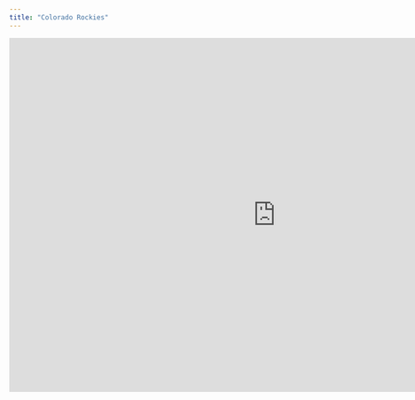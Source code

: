 ```yaml
---
title: "Colorado Rockies"
---
```


<iframe id="igraph" scrolling="no" style="border:none;" seamless="seamless" src="https://fancygama.github.io/ss_plots/COL.html" height="640" width="960"></iframe>